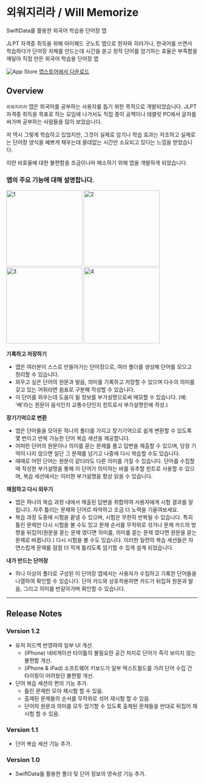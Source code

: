 #  외워지리라 / Will Memorize
SwiftData를 활용한 외국어 학습용 단어장 앱

JLPT 자격증 취득을 위해 아이패드 굿노트 앱으로 한자와 히라가나, 한국어를 쓰면서 학습하다가
단어장 자체를 만드는데 시간을 쏟고 정작 단어를 암기하는 효율은 부족함을 깨달아 직접 만든 외국어 학습용 단어장 앱

![App Store](https://img.shields.io/badge/App%20Store-Download-007AFF?style=flat-square&logo=apple)
[앱스토어에서 다운로드](https://apps.apple.com/kr/app/%EC%99%B8%EC%9B%8C%EC%A7%80%EB%A6%AC%EB%9D%BC/id6739422823)

## Overview
`외워지리라` 앱은 외국어를 공부하는 사용자를 돕기 위한 목적으로 개발되었습니다. JLPT 자격증 취득을 목표로 하는 모임에 나가서도 직접 종이 공책이나 태블릿 PC에서 글자를 써가며 공부하는 사람들을 많이 보았습니다.

저 역시 그렇게 학습하고 있었지만, 그것이 실제로 암기나 학습 효과는 저조하고 실제로는 단어장 양식을 예쁘게 채우는데 쓸데없는 시간만 소요되고 있다는 느낌을 받았습니다.

이런 비효율에 대한 불편함을 조금이나마 해소하기 위해 앱을 개발하게 되었습니다.

### 앱의 주요 기능에 대해 설명합니다.

<p>
    <img src="https://file.notion.so/f/f/25f54fbb-0d4e-47db-999f-f2704a0bb621/432ef9e1-a837-4f55-9b32-8eca74fa9827/1TYRTbddXT4i_2048_2732.png?table=block&id=157263c0-5a08-80ec-9d5a-ca32c7d0ae2e&spaceId=25f54fbb-0d4e-47db-999f-f2704a0bb621&expirationTimestamp=1734242400000&signature=VDw0KSz00iuFUbPqcxnveozRKAPlrD0hprjDbrhE45M&downloadName=1TYRTbddXT4i_2048_2732.png" alt="1" width="200px">
    <img src="https://file.notion.so/f/f/25f54fbb-0d4e-47db-999f-f2704a0bb621/fe7397ba-662c-45ea-806b-f74a4b63b02d/dP1DiXjHXtoH_2048_2732.png?table=block&id=157263c0-5a08-806e-b955-d220987b4643&spaceId=25f54fbb-0d4e-47db-999f-f2704a0bb621&expirationTimestamp=1734242400000&signature=kOrxEVuf_wKf9bwOrmKUqRDjCdG8lf7pVSffInB_QKw&downloadName=dP1DiXjHXtoH_2048_2732.png" alt="2" width="200px">
    <img src="https://file.notion.so/f/f/25f54fbb-0d4e-47db-999f-f2704a0bb621/d09c9889-86ea-43ba-94b2-fef6d436df3b/yZO0ClIXYaOp_2048_2732.png?table=block&id=157263c0-5a08-8054-8e40-f0c0e6a0c1aa&spaceId=25f54fbb-0d4e-47db-999f-f2704a0bb621&expirationTimestamp=1734242400000&signature=luPX6zQOBgPse51wjI88zy9dPSglhf1JK9ActahN9pY&downloadName=yZO0ClIXYaOp_2048_2732.png" alt="3" width="200px">
    <img src="https://file.notion.so/f/f/25f54fbb-0d4e-47db-999f-f2704a0bb621/ff4b7b99-6c75-4034-a6c5-d2d449c72bf9/uMVCYsDNAEfM_2048_2732.png?table=block&id=157263c0-5a08-804a-ac33-e656caf46cf8&spaceId=25f54fbb-0d4e-47db-999f-f2704a0bb621&expirationTimestamp=1734242400000&signature=v2Pw_5qZ00XfXjdzsh4pKFVcS4097mRxoS1gttWWHd4&downloadName=uMVCYsDNAEfM_2048_2732.png" alt="4" width="200px">
</p> 

**기록하고 저장하기**
* 앱은 여러분이 스스로 만들어가는 단어장으로, 여러 폴더를 생성해 단어를 모으고 정리할 수 있습니다.
* 외우고 싶은 단어의 원문과 발음, 의미를 기록하고 저장할 수 있으며 다수의 의미를 갖고 있는 어휘라면 쉼표로 구분해 작성할 수 있습니다.
* 이 단어를 외우는데 도움이 될 정보를 부가설명으로써 메모할 수 있습니다. (예: '배'라는 원문이 음식인지 교통수단인지 힌트로서 부가설명란에 작성.)

**장기기억으로 변환**
* 앱은 단어들을 모아둔 하나의 폴더를 가지고 장기기억으로 쉽게 변환할 수 있도록 몇 번이고 반복 가능한 단어 복습 세션을 제공합니다.
* 어떠한 단어의 원문이나 의미를 묻는 문제를 풀고 답변을 제출할 수 있으며, 당장 기억이 나지 않으면 일단 그 문제를 넘기고 나중에 다시 복습할 수도 있습니다.
* 때때로 어떤 단어는 원문이 같더라도 다른 의미를 가질 수 있습니다. 단어를 수집할 때 작성한 부가설명을 통해 이 단어가 의미하는 바를 유추할 힌트로 사용할 수 있으며, 복습 세션에서는 이러한 부가설명을 항상 읽을 수 있습니다.

**채점하고 다시 외우기**
* 앱은 하나의 복습 과정 내에서 제출된 답변을 취합하여 사용자에게 시험 결과를 알립니다. 자주 틀리는 문제와 단어르 파악하고 조금 더 노력을 기울여보세요.
* 복습 과정 도중에 시험을 끝낼 수 있으며, 시험은 무한히 반복될 수 있습니다. 특히 틀린 문제만 다시 시험을 볼 수도 있고 문제 순서를 무작위로 섞거나 문제 카드의 방향을 뒤집어(원문을 묻는 문제 였다면 의미를, 의미를 묻는 문제 였다면 원문을 묻는 문제로 바뀝니다.) 다시 시험을 볼 수도 있습니다. 이러한 일련의 복습 세션들은 자연스럽게 문제를 점점 더 적게 틀리도록 암기할 수 있게 설계 되었습니다.

**내가 만드는 단어장**
* 하나 이상의 폴더로 구성된 이 단어장 앱에서는 사용자가 수집하고 기록한 단어들을 나열하여 확인할 수 있습니다. 단어 카드와 상호작용하면 카드가 뒤집혀 원문과 발음, 그리고 의미를 번갈아가며 확인할 수 있습니다.

---

## Release Notes

### Version 1.2
* 유저 피드백 반영하여 일부 UI 개선.
    - (iPhone) 네비게이션 타이틀의 불필요한 공간 차지로 단어가 즉각 보이지 않는 불편함 개선.
    - (iPhone & iPad) 소프트웨어 키보드가 일부 텍스트필드를 가려 단어 수집 간 타이핑이 어려웠던 불편함 개선.
* 단어 복습 세션의 편의 기능 추가.
    - 틀린 문제만 모아 재시험 할 수 있음.
    - 출제된 문제들의 순서를 무작위로 섞어 재시험 할 수 있음.
    - 단어의 원문과 의미를 모두 암기할 수 있도록 출제된 문제들을 반대로 뒤집어 재시험 할 수 있음.

### Version 1.1
* 단어 복습 세션 기능 추가.

### Version 1.0
* SwiftData를 활용한 폴더 및 단어 정보의 영속성 기능 추가.
